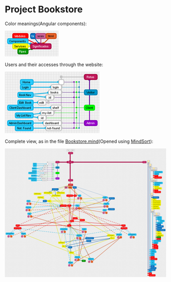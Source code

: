 # Project Bookstore

Color meanings(Angular components):

![Significados](/README/Significados.png)

Users and their accesses through the website:

![Usuários](/README/Usuários.png)

Complete view, as in the file [Bookstore.mind](/README/Bookstore.mind)(Opened using [MindSort](https://github.com/Eryoneta/MindSort)):

![Bookstore](/README/Bookstore-Project.png)
